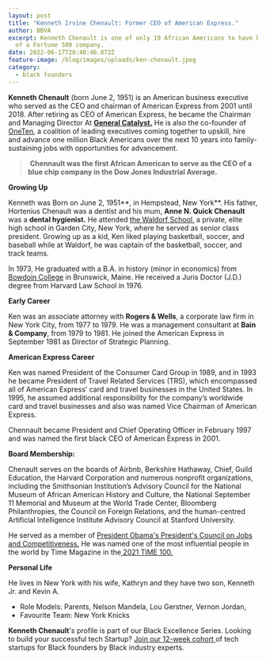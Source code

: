 ```yaml
---
layout: post
title: "Kenneth Irvine Chenault: Former CEO of American Express."
author: BBVA
excerpt: Kenneth Chenault is one of only 19 African Americans to have been CEO
  of a Fortune 500 company.
date: 2022-06-17T20:48:46.872Z
feature-image: /blog/images/uploads/ken-chenault.jpeg
category:
  - black founders
---
```

**Kenneth Chenault** (born June 2, 1951) is an American business executive who served as the CEO and chairman of American Express from 2001 until 2018. After retiring as CEO of American Express, he became the Chairman and Managing Director At **[General Catalyst.](https://www.generalcatalyst.com/team/ken-chenault)** He is also the co-founder of [OneTen](https://oneten.org/), a coalition of leading executives coming together to upskill, hire and advance one million Black Americans over the next 10 years into family-sustaining jobs with opportunities for advancement.

>  **Chennault was the first African American to serve as the CEO of a blue chip company in the Dow Jones Industrial Average.**

<!-- wp:paragraph -->

**Growing Up**

<!-- /wp:paragraph -->

<!-- wp:paragraph -->

Kenneth was Born on June 2, 1951**, in Hempstead, New York**. His father, Hortenius Chenault was a dentist and his mum, **Anne N. Quick Chenault** was a **dental hygienist.** He attended [the Waldorf School,](https://www.waldorfgarden.org/) a private, elite high school in Garden City, New York, where he served as senior class president. Growing up as a kid, Ken liked playing basketball, soccer, and baseball while at Waldorf, he was captain of the basketball, soccer, and track teams.

<!-- /wp:paragraph -->

<!-- wp:paragraph -->

In 1973, He graduated with a B.A. in history (minor in economics) from [Bowdoin College](https://www.bowdoin.edu/) in Brunswick, Maine. He received a Juris Doctor (J.D.) degree from Harvard Law School in 1976.

<!-- /wp:paragraph -->

<!-- wp:paragraph -->

**Early Career**

<!-- /wp:paragraph -->

<!-- wp:paragraph -->

Ken was an associate attorney with **Rogers & Wells**, a corporate law firm in New York City, from 1977 to 1979. He was a management consultant at **Bain & Company**, from 1979 to 1981. He joined the American Express in September 1981 as Director of Strategic Planning.

<!-- /wp:paragraph -->

<!-- wp:paragraph -->

**American Express Career**

<!-- /wp:paragraph -->

<!-- wp:paragraph -->

Ken was named President of the Consumer Card Group in 1989, and in 1993 he became President of Travel Related Services (TRS), which encompassed all of American Express’ card and travel businesses in the United States. In 1995, he assumed additional responsibility for the company’s worldwide card and travel businesses and also was named Vice Chairman of American Express.

<!-- /wp:paragraph -->

<!-- wp:paragraph -->

Chennault became President and Chief Operating Officer in February 1997 and was named the first black CEO of American Express in 2001.

<!-- /wp:paragraph -->

<!-- wp:paragraph -->

**Board Membership:**

<!-- /wp:paragraph -->

<!-- wp:paragraph -->

Chenault serves on the boards of Airbnb, Berkshire Hathaway, Chief, Guild Education, the Harvard Corporation and numerous nonprofit organizations, including the Smithsonian Institution’s Advisory Council for the National Museum of African American History and Culture, the National September 11 Memorial and Museum at the World Trade Center, Bloomberg Philanthropies, the Council on Foreign Relations, and the human-centred Artificial Intelligence Institute Advisory Council at Stanford University.

He served as a member of [President Obama's President's Council on Jobs and Competitiveness.](https://obamawhitehouse.archives.gov/administration/advisory-boards/jobs-council/members/chenault) He was named one of the most influential people in the world by Time Magazine in the[ 2021 TIME 100.](https://time.com/collection/100-most-influential-people-2021/6096052/kenneth-frazier-kenneth-chenault/)

**Personal Life**

<!-- /wp:paragraph -->

<!-- wp:paragraph -->

He lives in New York with his wife, Kathryn and they have two son, Kenneth Jr. and Kevin A.

<!-- /wp:paragraph -->

<!-- wp:list -->

* Role Models: Parents, Nelson Mandela, Lou Gerstner, Vernon Jordan,
* Favourite Team: New York Knicks 

<!-- /wp:list -->

<!-- wp:paragraph -->

**Kenneth Chenault**'s profile is part of our Black Excellence Series. Looking to build your successful tech Startup? [Join our 12-week cohort ](https://blackventures.org/accelerator.html)of tech startups for Black founders by Black industry experts.

<!-- /wp:paragraph -->